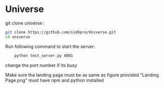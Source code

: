 # Universe

git clone universe :
```bash
git clone https://github.com/sidXpro/Universe.git
cd universe
```
Run following command to start the server:
```bash
	python test_server.py 8001
```

change the port number if its busy

Make sure the landing page must be as same as figure provided "Landing Page.png"
must have npm and python installed
